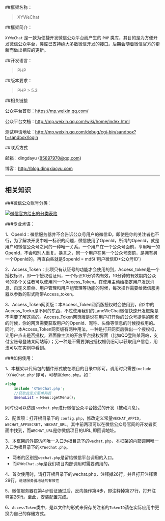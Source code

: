 ##框架名称：

> XYWeChat

##框架简介：

`XYWeChat` 是一款为便捷开发微信公众平台而产生的 `PHP` 类库，其目的是为方便开发微信公众平台，类库已支持绝大多数微信开发的接口。后期会随着微信官方的更新而做出相应的更新。


##开发语言：

> PHP


##版本要求：

> PHP > 5.3


##相关链接

公众平台首页：https://mp.weixin.qq.com/

公众平台文档：http://mp.weixin.qq.com/wiki/home/index.html

测试申请地址：http://mp.weixin.qq.com/debug/cgi-bin/sandbox?t=sandbox/login


##联系方式

邮箱：dingdayu (85897970@qq.com)

博客：http://blog.dingxiaoyu.com


------------

## 相关知识

###微信公众账号分类：

[![微信官方给出的分类表格](http://file.service.qq.com/user-files/uploads/201502/0c4c88ce860d609528e4e14ff2a6e947.jpg "微信官方给出的分类表格")](http://kf.qq.com/faq/120911VrYVrA130805byM32u.html "微信官方给出的分类表格")

###专业术语：

1、OpenId：微信服务器并不会告诉公众号用户的微信ID，即使是你的关注者也不行，为了解决开发中唯一标识的问题，微信使用了OpenId，所谓的OpenId，就是用户和微信公众号之间的一种唯一关系。一个用户在一个公众号面前，享用唯一的OpenId，不会和别人重复。换言之，同一个用户在另一个公众号面前，是拥有另一个OpenId的。再直白些就是$openId = md5('用户微信ID+公众号ID')

2、Access_Token：此项只有认证号的功能才会使用的到，Access_token是一个授权标识，即一个授权验证码，一个标识10分钟内有效，10分钟的有效期内公众号的多个关注者可以使用同一个Access_Token。在使用主动给指定用户发送消息、自定义菜单、用户管理和用户组管理等功能的时候，每次操作需要给微信服务器以参数的形式附带Access_token。

3、Access_Token网页版：本Access_Token网页版授权时会使用到，和2中的Access_Toekn是不同的东西，不过使用我们的LaneWeChat微信快速开发框架是不需要了解这些的。Access_Token网页版是说在用户打开你的公众号提供的网页的时候，你的网页需要获取用户的OpenId、昵称、头像等信息的时候授权用的。同时，本Access_Token网页版有两种用法，一种是打开网页后弹出一个授权框，让用户点击是否授权，界面像主流的开放平台授权界面（比如QQ登陆某网站，支付宝账号登陆某网站等）；另一种是不需要弹出授权框仍旧可以获取用户信息，用法可以在实例中看到。


###如何使用：

1、本框架以代码包的插件形式放在项目的目录中即可。调用时只需要`include 'XYWeChat.php'`即可，可参照`demo.php`。如：
```php
<?php
	include 'XYWeChat.php';
	//获取自定义菜单列表
	$menuList = Menu::getMenu();
```

同时也可以仿照 `wechat.php`进行微信公众平台接受的开发（被动消息）。

2、配置项：打开根目录下的 `config.php`，修改定义常量`WECHAT_APPID`，`WECHAT_APPSECRET`，`WECHAT_URL`。其中前两项可以在微信公众号官网的开发者页面中找到，而`WECHAT_URL`是你微信项目的URL,即回调地址。

3、本框架的外部访问唯一入口为根目录下的`wechat.php`，本框架的内部调用唯一入口为根目录下的`XYWeChat.php`。
   - 两者的区别是`wechat.php`是留给微信平台调用的入口。
   - 而`XYWeChat.php`是我们项目内部调用时需要调用的。

4、首次使用时，请打开根目录下的wechat.php，注释掉26行，并且打开注释第29行。`验证服务器地址的有效性`

5、微信服务器在第4步验证通过后，反向操作第4步，即注释掉第27行，打开注释第26行。至此，安装配置完成。

6、`AccessToken`类中，是以文件的形式来保存关注者的`TokenID`请在实际应用中更换为自己的存储方式。
